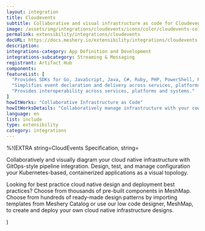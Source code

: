```yaml
---
layout: integration
title: Cloudevents
subtitle: Collaborative and visual infrastructure as code for Cloudevents
image: /assets/img/integrations/cloudevents/icons/color/cloudevents-color.svg
permalink: extensibility/integrations/cloudevents
docURL: https://docs.meshery.io/extensibility/integrations/cloudevents
description: 
integrations-category: App Definition and Development
integrations-subcategory: Streaming & Messaging
registrant: Artifact Hub
components: 
featureList: [
  "Provides SDKs for Go, JavaScript, Java, C#, Ruby, PHP, PowerShell, Rust, and Python that can be used to build event routers, tracing systems, and other tools.",
  "Simplifies event declaration and delivery across services, platforms, and beyond.",
  "Provides interoperability across services, platforms and systems."
]
howItWorks: "Collaborative Infrastructure as Code"
howItWorksDetails: "Collaboratively manage infrastructure with your coworkers synchronously sharing the same designs."
language: en
list: include
type: extensibility
category: integrations
---
```

%!(EXTRA string=CloudEvents Specification, string=<p>
    Collaboratively and visually diagram your cloud native infrastructure with GitOps-style pipeline integration. Design, test, and manage configuration your Kubernetes-based, containerized applications as a visual topology.
</p>
<p>
    Looking for best practice cloud native design and deployment best practices? Choose from thousands of pre-built components in MeshMap. Choose from hundreds of ready-made design patterns by importing templates from Meshery Catalog or use our low code designer, MeshMap, to create and deploy your own cloud native infrastructure designs.
</p>)